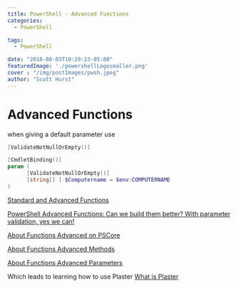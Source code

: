 ```yaml
---
title: PowerShell - Advanced Functions
categories:
  - PowerShell

tags:
  - PowerShell

date: "2018-08-03T10:29:23-05:00"
featuredImage: './powershellLogosmaller.png'
cover : "/img/postImages/pwsh.jpeg"
author: "Scott Hurst"
---
```


# Advanced Functions

when giving a default parameter use
```powershell
[ValidateNotNullOrEmpty()]

[CmdletBinding()]
param (
      [ValidateNotNullOrEmpty()]
      [string[] ] $Computername = $env:COMPUTERNAME
)
```

[Standard and Advanced Functions](https://lazywinadmin.com/2015/03/standard-and-advanced-powershell.html)

[PowerShell Advanced Functions: Can we build them better? With parameter validation, yes we can!](https://mikefrobbins.com/2015/03/31/powershell-advanced-functions-can-we-build-them-better-with-parameter-validation-yes-we-can/)

[About Functions Advanced on PSCore](https://docs.microsoft.com/en-us/powershell/module/microsoft.powershell.core/about/about_functions_advanced?view=powershell-6&viewFallbackFrom=powershell-Microsoft.PowerShell.Core)

[About Functions Advanced Methods](https://docs.microsoft.com/en-us/powershell/module/microsoft.powershell.core/about/about_functions_advanced_methods?view=powershell-6&viewFallbackFrom=powershell-Microsoft.PowerShell.Core)

[About Functions Advanced Parameters](https://docs.microsoft.com/en-us/powershell/module/microsoft.powershell.core/about/about_functions_advanced_parameters?view=powershell-6&viewFallbackFrom=powershell-Microsoft.PowerShell.Core)

Which leads to learning how to use Plaster
[What is Plaster](https://hurst.systems/blog/What-is-Plaster/)
